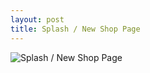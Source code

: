 ```yaml
---
layout: post
title: Splash / New Shop Page
---
```


![Splash / New Shop Page](/assets/img/02_-_Splash_-_New_Shop.png)